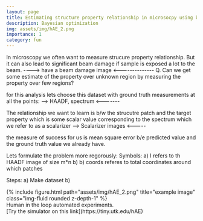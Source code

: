 ```yaml
---
layout: page
title: Estimating structure property relationship in microsocpy using bayesian optimization
description: Bayesian optimization
img: assets/img/hAE_2.png
importance: 1
category: fun
---
```


In microscopy we often want to measure strucure property relationship. But it can also lead to significant beam damage if sample is exposed a lot to the beam.
----> have a beam damage image  <--------------
Q. Can we get some estimate of the property over unknown region by measuring the property over few regions?

for this analysis lets choose this dataset with ground truth measurements at all the points:
--> HAADF, spectrum <-------

The relationship we want to learn is b/w the strucutre patch and the target property which is some scalar value corresponding to the spectrum which we refer to as a scalarizer
--> Scalarizer images <-----

the measure of success for us is mean square error b/e predicted value and the ground truth value we already have.

Lets formulate the problem more regorously:
Symbols: 
a) I refers to th HAADF image of size m*n
b) 
b) coords referes to total coordinates around which patches


Steps:
    a) Make dataset
    b) 





<div class="row">
    <div class="col-sm mt-3 mt-md-0">
        {% include figure.html path="assets/img/hAE_2.png" title="example image" class="img-fluid rounded z-depth-1" %}
    </div>
</div>
<div class="caption">
    Human in the loop automated experiments.
</div>
[Try the simulator on this link](https://tiny.utk.edu/hAE)
